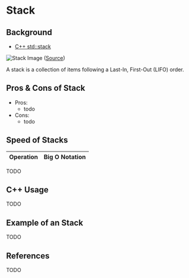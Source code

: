 # Stack

## Background

- [C++ std::stack](http://www.cplusplus.com/reference/stack/stack/)

![Stack Image](https://www.cs.cmu.edu/~adamchik/15-121/lectures/Stacks%20and%20Queues/pix/stack.bmp)
([Source](https://www.cs.cmu.edu/~adamchik/15-121/lectures/Stacks%20and%20Queues/Stacks%20and%20Queues.html))

A stack is a collection of items following a Last-In, First-Out (LIFO) order.

## Pros & Cons of Stack
* Pros:
  * todo
* Cons:
  * todo

## Speed of Stacks

| Operation                                  | Big O Notation |
| ------------------------------------------ | -------------- |
TODO

## C++ Usage
TODO

## Example of an Stack

TODO

## References
TODO

